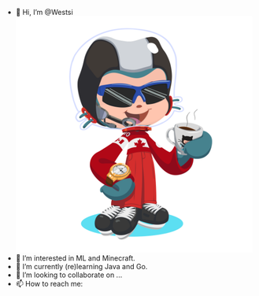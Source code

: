 - 👋 Hi, I’m @Westsi
![Octocat](/octocat-1665384915040.png)
- 👀 I’m interested in ML and Minecraft. 
- 🌱 I’m currently (re)learning Java and Go. 
- 💞️ I’m looking to collaborate on ...
- 📫 How to reach me:

<!---
Westsi/Westsi is a ✨ special ✨ repository because its `README.md` (this file) appears on your GitHub profile.
You can click the Preview link to take a look at your changes.
--->
